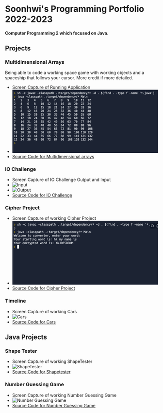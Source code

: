 # Soonhwi's Programming Portfolio 2022-2023
#### Computer Programming 2 which focused on Java.

## Projects

### Multidimensional Arrays
Being able to code a working space game with working objects and a spaceship that follows your cursor. More credit if more detailed. 
* Screen Capture of Running Application
* ![Multidimensional Arrays](https://github.com/Sun-Punks/Portfolio/blob/gh-pages/images/Screen%20Shot%202023-05-31%20at%207.40.01%20AM.png)
* [Source Code for Multidimensional arrays](https://github.com/Sun-Punks/Portfolio/blob/gh-pages/src/multidimensional-arrays.zip) 

### IO Challenge
* Screen Capture of IO Challenge Output and Input
* ![Input]()
* ![Output]()
* [Source Code for IO Challenge]()

### Cipher Project
* Screen Capture of working Cipher Project
* ![CipherProject](https://github.com/Sun-Punks/Portfolio/blob/gh-pages/images/Screen%20Shot%202023-05-31%20at%208.12.03%20AM.png)
* [Source Code for Cipher Project](https://github.com/Sun-Punks/Portfolio/blob/gh-pages/src/Cipher-Project.zip)

### Timeline
* Screen Capture of working Cars
* ![Cars]()
* [Source Code for Cars]()

## Java Projects

### Shape Tester
* Screen Capture of working ShapeTester
* ![ShapeTester]()
* [Source Code for Shapetester]()

### Number Guessing Game
* Screen Capture of working Number Guessing Game
* ![Number Guessing Game]()
* [Source Code for Number Guessing Game]()
